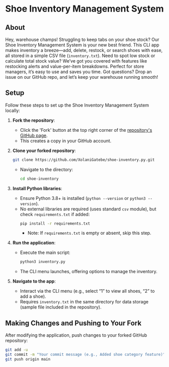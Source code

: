 # Shoe Inventory Management System

## About
Hey, warehouse champs! Struggling to keep tabs on your shoe stock? Our Shoe Inventory Management System is your new best friend. This CLI app makes inventory a breeze—add, delete, restock, or search shoes with ease, all stored in a simple CSV file (`inventory.txt`). Need to spot low stock or calculate total stock value? We’ve got you covered with features like restocking alerts and value-per-item breakdowns. Perfect for store managers, it’s easy to use and saves you time. Got questions? Drop an issue on our GitHub repo, and let’s keep your warehouse running smooth!

## Setup
Follow these steps to set up the Shoe Inventory Management System locally:

1. **Fork the repository**:
   - Click the 'Fork' button at the top right corner of the [repository's GitHub page](https://github.com/XolaniGatebe/shoe-inventory.py).
   - This creates a copy in your GitHub account.

2. **Clone your forked repository**:
     ```bash
     git clone https://github.com/XolaniGatebe/shoe-inventory.py.git
     ```
   - Navigate to the directory:
     ```bash
     cd shoe-inventory
     ```

3. **Install Python libraries**:
   - Ensure Python 3.8+ is installed (`python --version` or `python3 --version`).
   - No external libraries are required (uses standard `csv` module), but check `requirements.txt` if added:
     ```bash
     pip install -r requirements.txt
     ```
     - Note: If `requirements.txt` is empty or absent, skip this step.

4. **Run the application**:
   - Execute the main script:
     ```bash
     python3 inventory.py
     ```
   - The CLI menu launches, offering options to manage the inventory.

5. **Navigate to the app**:
   - Interact via the CLI menu (e.g., select “1” to view all shoes, “2” to add a shoe).
   - Requires `inventory.txt` in the same directory for data storage (sample file included in the repository).

## Making Changes and Pushing to Your Fork
After modifying the application, push changes to your forked GitHub repository:

```bash
git add -u
git commit -m "Your commit message (e.g., Added shoe category feature)"
git push origin main
